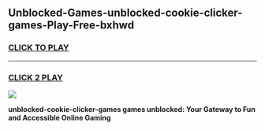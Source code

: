 
## Unblocked-Games-unblocked-cookie-clicker-games-Play-Free-bxhwd
<h3>
<a href="https://premium76.site?title=unblocked-cookie-clicker-games&ref=18A1">CLICK TO PLAY</a></h3>
<hr>

<h3>
<a href="https://premium76.site?title=unblocked-cookie-clicker-games&ref=18A1">CLICK 2 PLAY</a>
  
</h3>

<a href="https://premium76.site?title=unblocked-cookie-clicker-games&ref=18A1"><img src="https://clearcache.store/games.png"></a>


**unblocked-cookie-clicker-games games unblocked: Your Gateway to Fun and Accessible Online Gaming**
